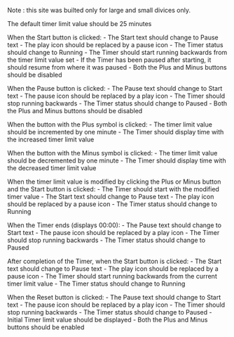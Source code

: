 Note : this site was builted only for large and small divices only.

The default timer limit value should be 25 minutes

When the Start button is clicked:
    - The Start text should change to Pause text
    - The play icon should be replaced by a pause icon
    - The Timer status should change to Running
    - The Timer should start running backwards from the timer limit value set
    - If the Timer has been paused after starting, it should resume from where it was paused
    - Both the Plus and Minus buttons should be disabled

When the Pause button is clicked:
    - The Pause text should change to Start text
    - The pause icon should be replaced by a play icon
    - The Timer should stop running backwards
    - The Timer status should change to Paused
    - Both the Plus and Minus buttons should be disabled

When the button with the Plus symbol is clicked:
    - The timer limit value should be incremented by one minute
    - The Timer should display time with the increased timer limit value

When the button with the Minus symbol is clicked:
    - The timer limit value should be decremented by one minute
    - The Timer should display time with the decreased timer limit value

When the timer limit value is modified by clicking the Plus or Minus button and the Start button is clicked:
    - The Timer should start with the modified timer value
    - The Start text should change to Pause text
    - The play icon should be replaced by a pause icon
    - The Timer status should change to Running

When the Timer ends (displays 00:00):
    - The Pause text should change to Start text
    - The pause icon should be replaced by a play icon
    - The Timer should stop running backwards
    - The Timer status should change to Paused

After completion of the Timer, when the Start button is clicked:
    - The Start text should change to Pause text
    - The play icon should be replaced by a pause icon
    - The Timer should start running backwards from the current timer limit value
    - The Timer status should change to Running

When the Reset button is clicked:
    - The Pause text should change to Start text
    - The pause icon should be replaced by a play icon
    - The Timer should stop running backwards
    - The Timer status should change to Paused
    - Initial Timer limit value should be displayed
    - Both the Plus and Minus buttons should be enabled
